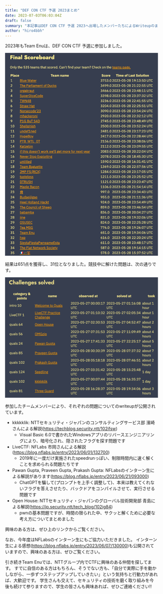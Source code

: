 ```yaml
---
title: "DEF CON CTF 予選 2023まとめ"
date: 2023-07-03T06:03:04Z
draft: false
summary: "本記事はDEF CON CTF 予選 2023へ出場したメンバーたちによるWriteupのまとめです。"
author: "hiro4bbh"
---
```


2023年もTeam Enuは、DEF CON CTF 予選に参加しました。

![チーム順位](./team_result.png)

結果は651点を獲得し、31位となりました。競技中に解けた問題は、次の通りです。

![獲得スコア](./score_result.png)

参加したチームメンバーにより、それぞれの問題についてのwriteupが公開されています。

- kkkkklik: NTTセキュリティ・ジャパンのコンサルティングサービス部 濱崎さんによる解説(<https://techblog.security.ntt/102ifsw>)
  - Visual Basic 6.0で書かれたWindowsアプリのリバースエンジニアリングにより、暗号化され、隠されたフラグを探す問題です
- LiveCTF: NFLabs 市岡さんによる解説(<https://blog.nflabs.jp/entry/2023/06/01/132700>)
  - 2019年に一度だけ実施されたspeedrunっぽい、制限時間内に速く解くことを求められる問題たちです
- Pawan Gupta, Praveen Gupta, Prakash Gupta: NFLabsのインターン生による解説があります(<https://blog.nflabs.jp/entry/2023/06/21/093000>)
  - ChatGPTを騙して(プロンプトを上手く調整して)、本来は教えてくれないフラグを答えさせたり、バックドアをコンパイルさせて、実行させる問題です
- Open House: NTTセキュリティ・ジャパンのグローバル技術開発部 青島による解説(<https://jp.security.ntt/tech_blog/102ig84>)
  - pwnの基本問題ですが、時間の限られた中、サクッと解くために必要な考え方についてまとめました

興味のある方は、ぜひ上のリンクからご覧ください。

なお、今年度はNFLabsのインターン生にもご協力いただきました。
インターン生による感想(<https://blog.nflabs.jp/entry/2023/06/07/130000>)も公開されていますので、興味のある方は、ぜひご覧ください。

引き続きTeam Enuでは、NTTグループ内でCTFに興味のある仲間を探してます。
すでに自信のある方はもちろん、そうでない方も、「自分で実際に手を動かしながら、一歩ずつステップアップしていきたい」という気持ちと行動力があれば、大歓迎です。
学生さんも交えて、セキュリティの技術を磨く取り組みを今後も続けて参りますので、学生の皆さんも興味あれば、ぜひご連絡ください!!
